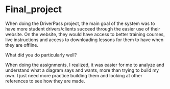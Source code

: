 # Final_project

When doing the DriverPass project, the main goal of the system was to have more student drivers/clients succeed through the easier use of their website. On the website, they would have access to better training courses, live instructions and access to downloading lessons for them to have when they are offline. 

What did you do particularly well?

When doing the assignments, I realized, it was easier for me to analyze and understand what a diagram says and wants, more than trying to build my own. I just need more practice building them and looking at other references to see how they are made.
